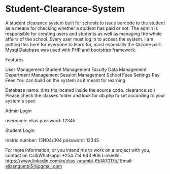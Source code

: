 # Student-Clearance-System
A student clearance system built for schools to issue barcode to the student as a means for checking whether a student has paid or not.
The admin is responsible for creating users and students as well as managing the whole affairs of the school. Every user must log in to access the system. I am putting this here for everyone to learn for, most especially the Qrcode part.
Mysql Database was used with PHP and bootstrap framework.

Features

User Management
Student Management
Faculty Data Management
Department Management
Session Management
School Fees Settings
Pay Fees
You can build on the system as it meant for learning

Database name: dms (its located inside the source code. clearance.sql)
Please check the classes folder and look for db.php to set according to your system's spec

Admin Login

username: elias
password: 12345

Student Login

matric number: 15N04/004
password: 12345

For more information, or you intend me to work on a project with you, contact on
Call/Whatsapp: +254 714 643 906
Linkedln: https://www.linkedin.com/in/elias-ngumbi-6b147017b/
Email: eliasngumbi54@gmail.com
